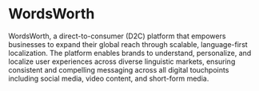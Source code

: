# WordsWorth

WordsWorth, a direct-to-consumer (D2C) platform that empowers businesses to expand their global reach through scalable, language-first localization. The platform enables brands to understand, personalize, and localize user experiences across diverse linguistic markets, ensuring consistent and compelling messaging across all digital touchpoints including social media, video content, and short-form media.

